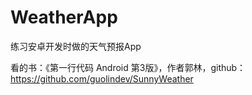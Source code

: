 # WeatherApp
练习安卓开发时做的天气预报App

看的书：《第一行代码 Android 第3版》，作者郭林，github：https://github.com/guolindev/SunnyWeather
